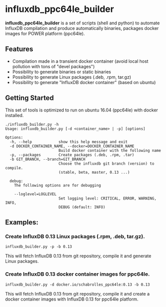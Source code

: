 # influxdb_ppc64le_builder

**influxdb_ppc64le_builder** is a set of scripts (shell and python) to automate InfluxDB compilation and produce automatically binaries, packages docker images for POWER platform (ppc64le).

## Features
- Compilation made in a transient docker container (avoid local host pollution with tons of "devel packages")
- Possibility to generate binaries or static binaries
- Possibility to generate Linux packages (.deb, .rpm, tar.gz)
- Possibility to generate "InfluxDB docker container" (based on ubuntu)

## Getting Started
This set of tools is optimized to run on ubuntu 16.04 (ppc64le) with docker installed.

```
./influxdb_builder.py -h
Usage: influxdb_builder.py [-d <container_name> | -p] [options]

Options:
  -h, --help            show this help message and exit
  -d DOCKER_CONTAINER_NAME, --docker=DOCKER_CONTAINER_NAME
                        Build docker container with the following name
  -p, --packages        Create packages (.deb, .rpm, .tar)
  -b GIT_BRANCH, --branch=GIT_BRANCH
                        Choose the influxdb git branch (version) to compile.
                        (stable, beta, master, 0.13 ...)

  debug:
    The following options are for debugging

    --loglevel=LOGLEVEL
                        Set logging level: CRITICAL, ERROR, WARNING, INFO,
                        DEBUG (default: INFO)
```

## Examples:

### Create InfluxDB 0.13 Linux packages (.rpm, .deb, tar.gz).

```
influxdb_builder.py -p -b 0.13
```
This will fetch InfluxDB 0.13 from git repository, compile it and generate Linux packages.


### Create InfluxDB 0.13 docker container images for ppc64le.
```
influxdb_builder.py -d docker.io/schabrolles_ppc64le:0.13 -b 0.13
```
This will fetch InfluxDB 0.13 from git repository, compile it and create a docker container images with InfluxDB 0.13 for ppc64le platform.
